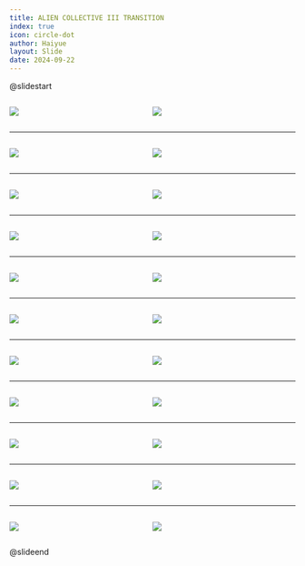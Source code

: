 ```yaml
---
title: ALIEN COLLECTIVE III TRANSITION
index: true
icon: circle-dot
author: Haiyue
layout: Slide
date: 2024-09-22
---
```

 
@slidestart

<div style="display:flex">
<div style="flex:1">

![](https://raw.githubusercontent.com/yclord/reading/refs/heads/master/english/Level-Z/ALIEN%20COLLECTIVE%20III%20TRANSITION/001.webp)
</div>
<div style="flex:1">

![](https://raw.githubusercontent.com/yclord/reading/refs/heads/master/english/Level-Z/ALIEN%20COLLECTIVE%20III%20TRANSITION/002.webp)
</div>
</div>

---

<div style="display:flex">
<div style="flex:1">

![](https://raw.githubusercontent.com/yclord/reading/refs/heads/master/english/Level-Z/ALIEN%20COLLECTIVE%20III%20TRANSITION/003.webp)
</div>
<div style="flex:1">

![](https://raw.githubusercontent.com/yclord/reading/refs/heads/master/english/Level-Z/ALIEN%20COLLECTIVE%20III%20TRANSITION/004.webp)
</div>
</div>

---

<div style="display:flex">
<div style="flex:1">

![](https://raw.githubusercontent.com/yclord/reading/refs/heads/master/english/Level-Z/ALIEN%20COLLECTIVE%20III%20TRANSITION/005.webp)
</div>
<div style="flex:1">

![](https://raw.githubusercontent.com/yclord/reading/refs/heads/master/english/Level-Z/ALIEN%20COLLECTIVE%20III%20TRANSITION/006.webp)
</div>
</div>

---

<div style="display:flex">
<div style="flex:1">

![](https://raw.githubusercontent.com/yclord/reading/refs/heads/master/english/Level-Z/ALIEN%20COLLECTIVE%20III%20TRANSITION/007.webp)
</div>
<div style="flex:1">

![](https://raw.githubusercontent.com/yclord/reading/refs/heads/master/english/Level-Z/ALIEN%20COLLECTIVE%20III%20TRANSITION/008.webp)
</div>
</div>

---

<div style="display:flex">
<div style="flex:1">

![](https://raw.githubusercontent.com/yclord/reading/refs/heads/master/english/Level-Z/ALIEN%20COLLECTIVE%20III%20TRANSITION/009.webp)
</div>
<div style="flex:1">

![](https://raw.githubusercontent.com/yclord/reading/refs/heads/master/english/Level-Z/ALIEN%20COLLECTIVE%20III%20TRANSITION/010.webp)
</div>
</div>

---

<div style="display:flex">
<div style="flex:1">

![](https://raw.githubusercontent.com/yclord/reading/refs/heads/master/english/Level-Z/ALIEN%20COLLECTIVE%20III%20TRANSITION/011.webp)
</div>
<div style="flex:1">

![](https://raw.githubusercontent.com/yclord/reading/refs/heads/master/english/Level-Z/ALIEN%20COLLECTIVE%20III%20TRANSITION/012.webp)
</div>
</div>

---

<div style="display:flex">
<div style="flex:1">

![](https://raw.githubusercontent.com/yclord/reading/refs/heads/master/english/Level-Z/ALIEN%20COLLECTIVE%20III%20TRANSITION/013.webp)
</div>
<div style="flex:1">

![](https://raw.githubusercontent.com/yclord/reading/refs/heads/master/english/Level-Z/ALIEN%20COLLECTIVE%20III%20TRANSITION/014.webp)
</div>
</div>

---

<div style="display:flex">
<div style="flex:1">

![](https://raw.githubusercontent.com/yclord/reading/refs/heads/master/english/Level-Z/ALIEN%20COLLECTIVE%20III%20TRANSITION/015.webp)
</div>
<div style="flex:1">

![](https://raw.githubusercontent.com/yclord/reading/refs/heads/master/english/Level-Z/ALIEN%20COLLECTIVE%20III%20TRANSITION/016.webp)
</div>
</div>

---

<div style="display:flex">
<div style="flex:1">

![](https://raw.githubusercontent.com/yclord/reading/refs/heads/master/english/Level-Z/ALIEN%20COLLECTIVE%20III%20TRANSITION/017.webp)
</div>
<div style="flex:1">

![](https://raw.githubusercontent.com/yclord/reading/refs/heads/master/english/Level-Z/ALIEN%20COLLECTIVE%20III%20TRANSITION/018.webp)
</div>
</div>

---

<div style="display:flex">
<div style="flex:1">

![](https://raw.githubusercontent.com/yclord/reading/refs/heads/master/english/Level-Z/ALIEN%20COLLECTIVE%20III%20TRANSITION/019.webp)
</div>
<div style="flex:1">

![](https://raw.githubusercontent.com/yclord/reading/refs/heads/master/english/Level-Z/ALIEN%20COLLECTIVE%20III%20TRANSITION/020.webp)
</div>
</div>

---

<div style="display:flex">
<div style="flex:1">

![](https://raw.githubusercontent.com/yclord/reading/refs/heads/master/english/Level-Z/ALIEN%20COLLECTIVE%20III%20TRANSITION/021.webp)
</div>
<div style="flex:1">

![](https://raw.githubusercontent.com/yclord/reading/refs/heads/master/english/Level-Z/ALIEN%20COLLECTIVE%20III%20TRANSITION/022.webp)
</div>
</div>

@slideend